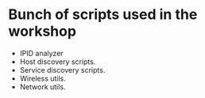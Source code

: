
# Bunch of scripts used in the workshop

- IPID analyzer
- Host discovery scripts.
- Service discovery scripts.
- Wireless utils.
- Network utils.
